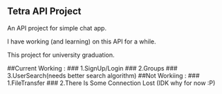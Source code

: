## Tetra API Project
An API project for simple chat app.

I have working (and learning) on this API for a while.

This project for university graduation.

##Current Working :
	### 1.SignUp/Login
	### 2.Groups
	### 3.UserSearch(needs better search algorithm)
##Not Workiing :
	### 1.FileTransfer
	### 2.There Is Some Connection Lost (IDK why for now :P)
